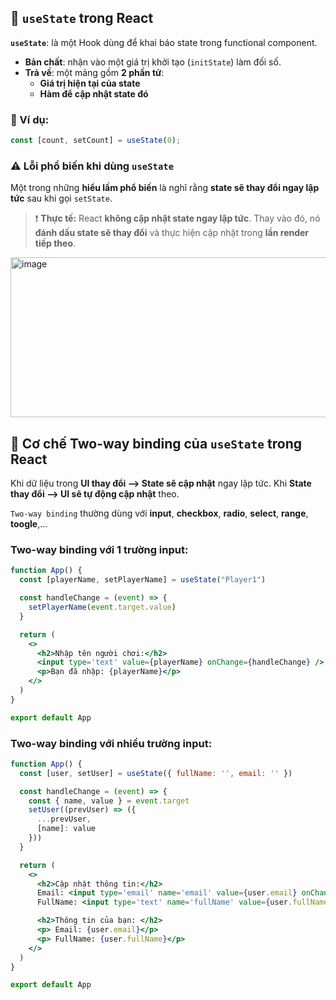 ## 🧠 `useState` trong React

**`useState`**: là một Hook dùng để khai báo state trong functional component.

- **Bản chất**: nhận vào một giá trị khởi tạo (`initState`) làm đối số.
- **Trả về**: một mảng gồm **2 phần tử**:
     - **Giá trị hiện tại của state**
     - **Hàm để cập nhật state đó**

### 🧪 Ví dụ:

```jsx
const [count, setCount] = useState(0);
```

### ⚠️ Lỗi phổ biến khi dùng `useState`

Một trong những **hiểu lầm phổ biến** là nghĩ rằng **state sẽ thay đổi ngay lập tức** sau khi gọi `setState`.

> ❗ **Thực tế:** React **không cập nhật state ngay lập tức**. Thay vào đó, nó **đánh dấu state sẽ thay đổi** và thực hiện cập nhật trong **lần render tiếp theo**.
<img width="711" height="256" alt="image" src="https://github.com/user-attachments/assets/60facace-7196-4a93-8368-735853916d27" />

## 🧠 Cơ chế Two-way binding của `useState` trong React

Khi dữ liệu trong **UI thay đổi --> State sẽ cập nhật** ngay lập tức. Khi **State thay đổi --> UI sẽ tự động cập nhật** theo.

`Two-way binding` thường dùng với **input**, **checkbox**, **radio**, **select**, **range**, **toogle**,...

### Two-way binding với 1 trường input:
```jsx
function App() {
  const [playerName, setPlayerName] = useState("Player1")

  const handleChange = (event) => {
    setPlayerName(event.target.value)
  }

  return (
    <>
      <h2>Nhập tên người chơi:</h2>
      <input type='text' value={playerName} onChange={handleChange} />
      <p>Bạn đã nhập: {playerName}</p>
    </>
  )
}

export default App
```

### Two-way binding với nhiều trường input:

```jsx
function App() {
  const [user, setUser] = useState({ fullName: '', email: '' })

  const handleChange = (event) => {
    const { name, value } = event.target
    setUser((prevUser) => ({
      ...prevUser,
      [name]: value
    }))
  }

  return (
    <>
      <h2>Cập nhật thông tin:</h2>
      Email: <input type='email' name='email' value={user.email} onChange={handleChange} /> <br />
      FullName: <input type='text' name='fullName' value={user.fullName} onChange={handleChange} />

      <h2>Thông tin của bạn: </h2>
      <p> Email: {user.email}</p>
      <p> FullName: {user.fullName}</p>
    </>
  )
}

export default App

``` 